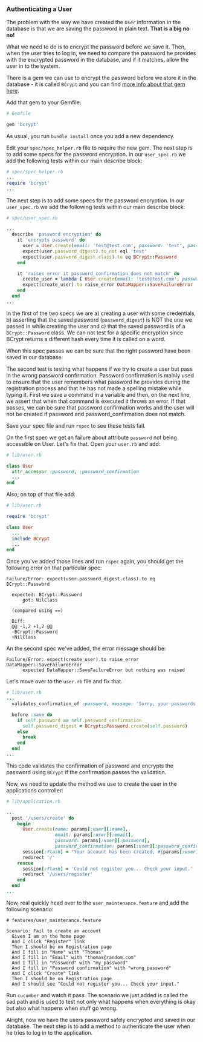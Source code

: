 ### Authenticating a User

The problem with the way we have created the `User` information in the database is that we are saving the password in plain text. **That is a big no no!**

What we need to do is to encrypt the password before we save it. Then, when the user tries to log in, we need to compare the password he provides with the encrypted password in the database, and if it matches, allow the user in to the system.

There is a gem we can use to encrypt the password before we store it in the database - it is called `BCrypt` and you can find [more info about that gem here](https://github.com/codahale/bcrypt-ruby).

Add that gem to your Gemfile:

```ruby
# Gemfile

gem 'bcrypt'
```

As usual, you run `bundle install` once you add a new dependency.

Edit your `spec/spec_helper.rb` file to require the new gem.
The next step is to add some specs for the password encryption. In our `user_spec.rb` we add the following tests within our main describe block:

```ruby
# spec/spec_helper.rb
...
require 'bcrypt'
...
```

The next step is to add some specs for the password encryption. In our `user_spec.rb` we add the following tests within our main describe block:

```ruby
# spec/user_spec.rb

...
  describe 'password encryption' do
    it 'encrypts password' do
      user = User.create(email: 'test@test.com', password: 'test', password_confirmation: 'test')
      expect(user.password_digest).to_not eql 'test'
      expect(user.password_digest.class).to eq BCrypt::Password
    end

    it 'raises error it password_confirmation does not match' do
      create_user = lambda { User.create(email: 'test@test.com', password: 'test', password_confirmation: 'wrong-test') }
      expect(create_user).to raise_error DataMapper::SaveFailureError
    end
  end
...
```

In the first of the two specs we are a) creating a user with some credentials, b) asserting that the saved password (`password_digest`) is NOT the one we passed in while creating the user and
c) that the saved password is of a `BCrypt::Password` class. We can not test for a specific encryption since BCrypt returns a different hash every time it is called on a word.

When this spec passes we can be sure that the right password have been saved in our database.

The second test is testing what happens if we try to create a user but pass in the wrong password confirmation. Password confirmation is mainly used to ensure that the user remembers what password he provides during the registration process and that he has not made a spelling mistake while typing it.
First we save a command in a variable and then, on the next line, we assert that when that command is executed it throws an error. If that passes, we can be sure that
password confirmation works and the user will not be created if password and password_confirmation does not match.

Save your spec file and run `rspec` to see these tests fail.

On the first spec we get an failure about attribute `password` not being accessible on User. Let's fix that. Open your `user.rb` and add:

```ruby
# lib/user.rb

class User
  attr_accessor :password, :password_confirmation
  ...
end
```

Also, on top of that file add:

```ruby
# lib/user.rb

require 'bcrypt'

class User
  ...
  include BCrypt
  ...
end
```

Once you've added those lines and run `rspec` again, you should get the following error on that particular spec:

```
Failure/Error: expect(user.password_digest.class).to eq BCrypt::Password

  expected: BCrypt::Password
      got: NilClass

  (compared using ==)

  Diff:
  @@ -1,2 +1,2 @@
  -BCrypt::Password
  +NilClass
```

An the second spec we've added, the error message should be:

```
Failure/Error: expect(create_user).to raise_error DataMapper::SaveFailureError
      expected DataMapper::SaveFailureError but nothing was raised
```

Let's move over to the `user.rb` file and fix that.

```ruby
# lib/user.rb
...
  validates_confirmation_of :password, message: 'Sorry, your passwords don\'t match'

  before :save do
    if self.password == self.password_confirmation
      self.password_digest = BCrypt::Password.create(self.password)
    else
      break
    end
  end
...
```

This code validates the confirmation of password and encrypts the password using `BCrypt` if the confirmation passes the validation.

Now, we need to update the method we use to create the user in the applications controller:

```ruby
# lib/application.rb

...
  post '/users/create' do
    begin
      User.create(name: params[:user][:name],
                  email: params[:user][:email],
                  password: params[:user][:password],
                  password_confirmation: params[:user][:password_confirmation])
      session[:flash] = "Your account has been created, #{params[:user][:name]}"
      redirect '/'
    rescue
      session[:flash] = 'Could not register you... Check your input.'
      redirect '/users/register'
    end
  end
...
```

Now, real quickly head over to the `user_maintenance.feature` and add the following scenario:

```gherkin
# features/user_maintenance.feature

Scenario: Fail to create an account
  Given I am on the home page
  And I click "Register" link
  Then I should be on Registration page
  And I fill in "Name" with "Thomas"
  And I fill in "Email" with "thomas@random.com"
  And I fill in "Password" with "my_password"
  And I fill in "Password confirmation" with "wrong_password"
  And I click "Create" link
  Then I should be on Registration page
  And I should see "Could not register you... Check your input."
```

Run `cucumber` and watch it pass. The scenario we just added is called the sad path and is used to test not only what happens when everything is okay but also what happens when stuff go wrong.

Alright, now we have the users password safely encrypted and saved in our database. The next step is to add a method to authenticate the user when he tries to log in to the application.

